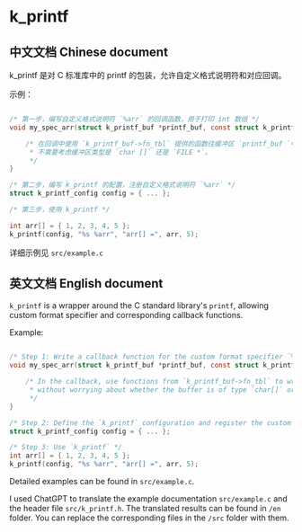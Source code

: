 

# k_printf

## 中文文档 Chinese document

k_printf 是对 C 标准库中的 printf 的包装，允许自定义格式说明符和对应回调。

示例：
```C

/* 第一步，编写自定义格式说明符 `%arr` 的回调函数，用于打印 int 数组 */
void my_spec_arr(struct k_printf_buf *printf_buf, const struct k_printf_spec *spec, va_list *args) {

    /* 在回调中使用 `k_printf_buf->fn_tbl` 提供的函数往缓冲区 `printf_buf `中写入内容，
     * 不需要考虑缓冲区类型是 `char []` 还是 `FILE *`。
     */
}

/* 第二步，编写 k_printf 的配置，注册自定义格式说明符 `%arr` */
struct k_printf_config config = { ... };

/* 第三步，使用 k_printf */

int arr[] = { 1, 2, 3, 4, 5 };
k_printf(config, "%s %arr", "arr[] =", arr, 5);

```

详细示例见 `src/example.c`

## 英文文档 English document

`k_printf` is a wrapper around the C standard library's `printf`,
allowing custom format specifier and corresponding callback functions.

Example:
```C

/* Step 1: Write a callback function for the custom format specifier `%arr` to print an int array */
void my_spec_arr(struct k_printf_buf *printf_buf, const struct k_printf_spec *spec, va_list *args) {

    /* In the callback, use functions from `k_printf_buf->fn_tbl` to write content to `printf_buf` 
     * without worrying about whether the buffer is of type `char[]` or `FILE *`. 
     */
}

/* Step 2: Define the `k_printf` configuration and register the custom format specifier `%arr` */
struct k_printf_config config = { ... };

/* Step 3: Use `k_printf` */
int arr[] = { 1, 2, 3, 4, 5 };
k_printf(config, "%s %arr", "arr[] =", arr, 5);

```

Detailed examples can be found in `src/example.c`.

I used ChatGPT to translate the example documentation `src/example.c` and the header file `src/k_printf.h`.
The translated results can be found in `/en` folder.
You can replace the corresponding files in the `/src` folder with them.
